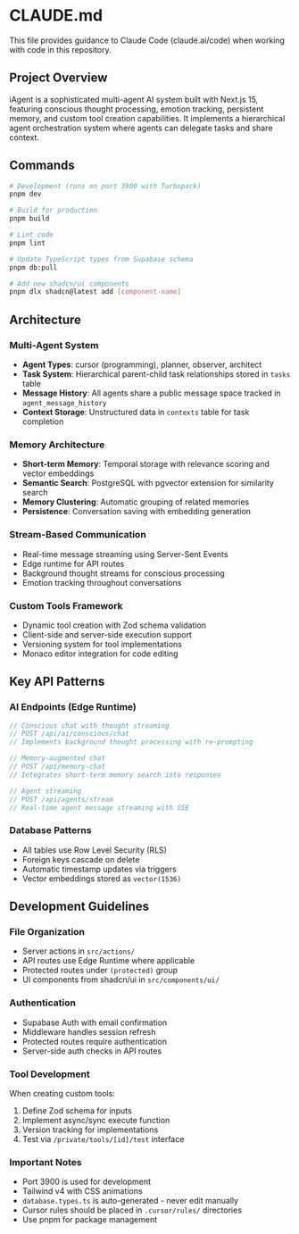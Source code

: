 # CLAUDE.md

This file provides guidance to Claude Code (claude.ai/code) when working with code in this repository.

## Project Overview

iAgent is a sophisticated multi-agent AI system built with Next.js 15, featuring conscious thought processing, emotion tracking, persistent memory, and custom tool creation capabilities. It implements a hierarchical agent orchestration system where agents can delegate tasks and share context.

## Commands

```bash
# Development (runs on port 3900 with Turbopack)
pnpm dev

# Build for production
pnpm build

# Lint code
pnpm lint

# Update TypeScript types from Supabase schema
pnpm db:pull

# Add new shadcn/ui components
pnpm dlx shadcn@latest add [component-name]
```

## Architecture

### Multi-Agent System
- **Agent Types**: cursor (programming), planner, observer, architect
- **Task System**: Hierarchical parent-child task relationships stored in `tasks` table
- **Message History**: All agents share a public message space tracked in `agent_message_history`
- **Context Storage**: Unstructured data in `contexts` table for task completion

### Memory Architecture
- **Short-term Memory**: Temporal storage with relevance scoring and vector embeddings
- **Semantic Search**: PostgreSQL with pgvector extension for similarity search
- **Memory Clustering**: Automatic grouping of related memories
- **Persistence**: Conversation saving with embedding generation

### Stream-Based Communication
- Real-time message streaming using Server-Sent Events
- Edge runtime for API routes
- Background thought streams for conscious processing
- Emotion tracking throughout conversations

### Custom Tools Framework
- Dynamic tool creation with Zod schema validation
- Client-side and server-side execution support
- Versioning system for tool implementations
- Monaco editor integration for code editing

## Key API Patterns

### AI Endpoints (Edge Runtime)
```typescript
// Conscious chat with thought streaming
// POST /api/ai/conscious/chat
// Implements background thought processing with re-prompting

// Memory-augmented chat
// POST /api/memory-chat
// Integrates short-term memory search into responses

// Agent streaming
// POST /api/agents/stream
// Real-time agent message streaming with SSE
```

### Database Patterns
- All tables use Row Level Security (RLS)
- Foreign keys cascade on delete
- Automatic timestamp updates via triggers
- Vector embeddings stored as `vector(1536)`

## Development Guidelines

### File Organization
- Server actions in `src/actions/`
- API routes use Edge Runtime where applicable
- Protected routes under `(protected)` group
- UI components from shadcn/ui in `src/components/ui/`

### Authentication
- Supabase Auth with email confirmation
- Middleware handles session refresh
- Protected routes require authentication
- Server-side auth checks in API routes

### Tool Development
When creating custom tools:
1. Define Zod schema for inputs
2. Implement async/sync execute function
3. Version tracking for implementations
4. Test via `/private/tools/[id]/test` interface

### Important Notes
- Port 3900 is used for development
- Tailwind v4 with CSS animations
- `database.types.ts` is auto-generated - never edit manually
- Cursor rules should be placed in `.cursor/rules/` directories
- Use pnpm for package management